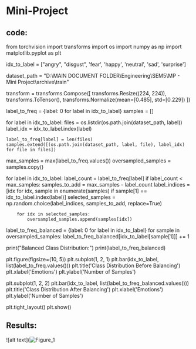 # Mini-Project

## code:
from torchvision import transforms
import os
import numpy as np
import matplotlib.pyplot as plt

idx_to_label = ["angry", "disgust", 'fear', 'happy', 'neutral', 'sad', 'surprise']

dataset_path = "D:\\MAIN DOCUMENT FOLDER\\Engineering\\SEM5\\MP - Mini Project\\archive\\train"

transform = transforms.Compose([
    transforms.Resize((224, 224)),
    transforms.ToTensor(),
    transforms.Normalize(mean=[0.485], std=[0.229])
])

label_to_freq = {label: 0 for label in idx_to_label}
samples = []

for label in idx_to_label:
    files = os.listdir(os.path.join(dataset_path, label))
    label_idx = idx_to_label.index(label)

    label_to_freq[label] = len(files)
    samples.extend([(os.path.join(dataset_path, label, file), label_idx) for file in files])

max_samples = max(label_to_freq.values())
oversampled_samples = samples.copy()

for label in idx_to_label:
    label_count = label_to_freq[label]
    if label_count < max_samples:
        samples_to_add = max_samples - label_count
        label_indices = [idx for idx, sample in enumerate(samples) if sample[1] == idx_to_label.index(label)]
        selected_samples = np.random.choice(label_indices, samples_to_add, replace=True)

        for idx in selected_samples:
            oversampled_samples.append(samples[idx])

label_to_freq_balanced = {label: 0 for label in idx_to_label}
for sample in oversampled_samples:
    label_to_freq_balanced[idx_to_label[sample[1]]] += 1

print("Balanced Class Distribution:")
print(label_to_freq_balanced)

plt.figure(figsize=(10, 5))
plt.subplot(1, 2, 1)
plt.bar(idx_to_label, list(label_to_freq.values()))
plt.title('Class Distribution Before Balancing')
plt.xlabel('Emotions')
plt.ylabel('Number of Samples')

plt.subplot(1, 2, 2)
plt.bar(idx_to_label, list(label_to_freq_balanced.values()))
plt.title('Class Distribution After Balancing')
plt.xlabel('Emotions')
plt.ylabel('Number of Samples')

plt.tight_layout()
plt.show()

## Results:

![alt text](![Figure_1](https://github.com/maanasi8/Mini-Project/assets/126388400/794ea0b6-570d-4a63-8e97-c8611c6bb674)
